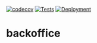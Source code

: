 [![codecov](https://codecov.io/gh/grupo1-taller2-2022c2/backoffice/branch/main/graph/badge.svg?token=VSCYLKV8IY)](https://codecov.io/gh/grupo1-taller2-2022c2/backoffice)
[![Tests](https://github.com/grupo1-taller2-2022c2/backoffice/actions/workflows/tests.yml/badge.svg)](https://github.com/grupo1-taller2-2022c2/backoffice/actions/workflows/tests.yml)
[![Deployment](https://github.com/grupo1-taller2-2022c2/backoffice/actions/workflows/deploy.yml/badge.svg)](https://github.com/grupo1-taller2-2022c2/backoffice/actions/workflows/deploy.yml)

# backoffice